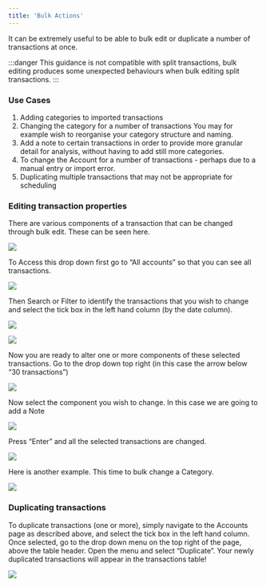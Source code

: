 ```yaml
---
title: 'Bulk Actions'
---
```


It can be extremely useful to be able to bulk edit or duplicate a number of transactions at once.

:::danger
This guidance is not compatible with split transactions, bulk editing produces some unexpected behaviours when bulk editing split transactions.
:::

### Use Cases

1. Adding categories to imported transactions
2. Changing the category for a number of transactions You may for example wish to reorganise your category structure and naming.
3. Add a note to certain transactions in order to provide more granular detail for analysis, without having to add still more categories.
4. To change the Account for a number of transactions - perhaps due to a manual entry or import error.
5. Duplicating multiple transactions that may not be appropriate for scheduling

### Editing transaction properties

There are various components of a transaction that can be changed through bulk edit. These can be seen here.

![](/img/bulk-edit/1.png)

To Access this drop down first go to “All accounts” so that you can see all transactions.

![](/img/elements/sidebar/sidebar-all-accounts@2x.png)

Then Search or Filter to identify the transactions that you wish to change and select the tick box in the left hand column (by the date column).

![](/img/bulk-edit/3.png)

![](/img/bulk-edit/4.png)

Now you are ready to alter one or more components of these selected transactions. Go to the drop down top right (in this case the arrow below “30 transactions”)

![](/img/bulk-edit/5.png)

Now select the component you wish to change. In this case we are going to add a Note

![](/img/bulk-edit/6.png)

Press “Enter” and all the selected transactions are changed.

![](/img/bulk-edit/7.png)

Here is another example. This time to bulk change a Category.

![](/img/bulk-edit/8.png)

### Duplicating transactions

To duplicate transactions (one or more), simply navigate to the Accounts page as described above, and select the tick box in the left hand column. Once selected, go to the drop down menu on the top right of the page, above the table header. Open the menu and select “Duplicate”. Your newly duplicated transactions will appear in the transactions table!

![](/img/bulk-edit/duplicate-transactions.png)

